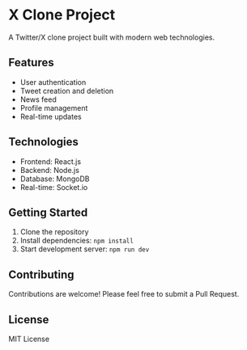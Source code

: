 # X Clone Project

A Twitter/X clone project built with modern web technologies.

## Features

- User authentication
- Tweet creation and deletion
- News feed
- Profile management
- Real-time updates

## Technologies

- Frontend: React.js
- Backend: Node.js
- Database: MongoDB
- Real-time: Socket.io

## Getting Started

1. Clone the repository
2. Install dependencies: `npm install`
3. Start development server: `npm run dev`

## Contributing

Contributions are welcome! Please feel free to submit a Pull Request.

## License

MIT License
